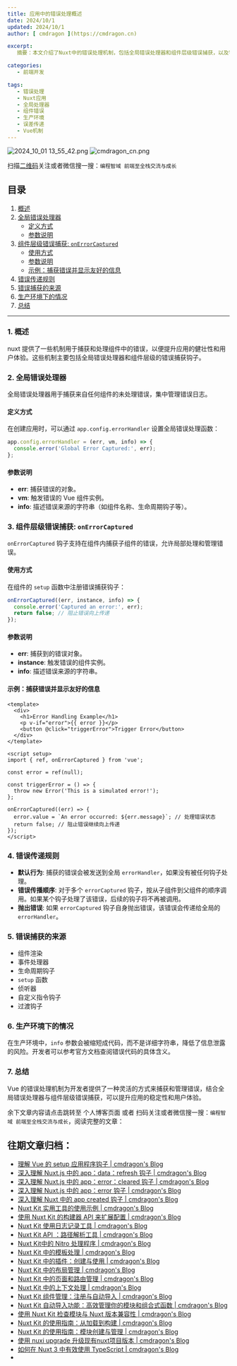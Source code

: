 ```yaml
---
title: 应用中的错误处理概述
date: 2024/10/1
updated: 2024/10/1
author: [ cmdragon ](https://cmdragon.cn)

excerpt:
   摘要：本文介绍了Nuxt中的错误处理机制，包括全局错误处理器和组件层级错误捕获，以及错误传递规则和生产环境下的处理方式

categories:
   - 前端开发

tags:
   - 错误处理
   - Nuxt应用
   - 全局处理器
   - 组件错误
   - 生产环境
   - 误差传递
   - Vue机制
---
```


<img src="https://static.cmdragon.cn/blog/images/2024_10_01 13_55_42.png@blog" title="2024_10_01 13_55_42.png" alt="2024_10_01 13_55_42.png"/>

<img src="https://static.cmdragon.cn/blog/images/cmdragon_cn.png" title="cmdragon_cn.png" alt="cmdragon_cn.png"/>


扫描[二维码](https://static.cmdragon.cn/blog/images/cmdragon_cn.png)关注或者微信搜一搜：`编程智域 前端至全栈交流与成长`



## 目录

1. [概述](#1-概述)
2. [全局错误处理器](#2-全球错误处理器)
   - [定义方式](#定义方式)
   - [参数说明](#参数说明)
3. [组件层级错误捕获: `onErrorCaptured`](#3-组件层级错误捕获-onerrorcaptured)
   - [使用方式](#使用方式)
   - [参数说明](#参数说明-1)
   - [示例：捕获错误并显示友好的信息](#示例捕获错误并显示友好的信息)
4. [错误传递规则](#4-错误传递规则)
5. [错误捕获的来源](#5-错误捕获的来源)
6. [生产环境下的情况](#6-生产环境下的情况)
7. [总结](#7-总结)

---

### 1. 概述

nuxt 提供了一些机制用于捕获和处理组件中的错误，以便提升应用的健壮性和用户体验。这些机制主要包括全局错误处理器和组件层级的错误捕获钩子。

### 2. 全局错误处理器

全局错误处理器用于捕获来自任何组件的未处理错误，集中管理错误日志。

#### 定义方式

在创建应用时，可以通过 `app.config.errorHandler` 设置全局错误处理函数：

```javascript
app.config.errorHandler = (err, vm, info) => {
  console.error('Global Error Captured:', err);
};
```

#### 参数说明

- **err**: 捕获错误的对象。
- **vm**: 触发错误的 Vue 组件实例。
- **info**: 描述错误来源的字符串（如组件名称、生命周期钩子等）。

### 3. 组件层级错误捕获: `onErrorCaptured`

`onErrorCaptured` 钩子支持在组件内捕获子组件的错误，允许局部处理和管理错误。

#### 使用方式

在组件的 `setup` 函数中注册错误捕获钩子：

```javascript
onErrorCaptured((err, instance, info) => {
  console.error('Captured an error:', err);
  return false; // 阻止错误向上传递
});
```

#### 参数说明

- **err**: 捕获到的错误对象。
- **instance**: 触发错误的组件实例。
- **info**: 描述错误来源的字符串。

#### 示例：捕获错误并显示友好的信息

```vue
<template>
  <div>
    <h1>Error Handling Example</h1>
    <p v-if="error">{{ error }}</p>
    <button @click="triggerError">Trigger Error</button>
  </div>
</template>

<script setup>
import { ref, onErrorCaptured } from 'vue';

const error = ref(null);

const triggerError = () => {
  throw new Error('This is a simulated error!');
};

onErrorCaptured((err) => {
  error.value = `An error occurred: ${err.message}`; // 处理错误状态
  return false; // 阻止错误继续向上传递
});
</script>
```

### 4. 错误传递规则

- **默认行为**: 捕获的错误会被发送到全局 `errorHandler`，如果没有被任何钩子处理。
- **错误传播顺序**: 对于多个 `errorCaptured` 钩子，按从子组件到父组件的顺序调用。如果某个钩子处理了该错误，后续的钩子将不再被调用。
- **抛出错误**: 如果 `errorCaptured` 钩子自身抛出错误，该错误会传递给全局的 `errorHandler`。

### 5. 错误捕获的来源

- 组件渲染
- 事件处理器
- 生命周期钩子
- `setup` 函数
- 侦听器
- 自定义指令钩子
- 过渡钩子

### 6. 生产环境下的情况

在生产环境中，`info` 参数会被缩短成代码，而不是详细字符串，降低了信息泄露的风险。开发者可以参考官方文档查阅错误代码的具体含义。

### 7. 总结

Vue 的错误处理机制为开发者提供了一种灵活的方式来捕获和管理错误，结合全局错误处理器与组件层级错误捕获，可以提升应用的稳定性和用户体验。


余下文章内容请点击跳转至 个人博客页面 或者 扫码关注或者微信搜一搜：`编程智域 前端至全栈交流与成长`，阅读完整的文章：

## 往期文章归档：

- [理解 Vue 的 setup 应用程序钩子 | cmdragon's Blog](https://blog.cmdragon.cn/posts/405db1302a23/)
- [深入理解 Nuxt.js 中的 app：data：refresh 钩子 | cmdragon's Blog](https://blog.cmdragon.cn/posts/6f0c4f34bc45/)
- [深入理解 Nuxt.js 中的 app：error：cleared 钩子 | cmdragon's Blog](https://blog.cmdragon.cn/posts/732d62232fb8/)
- [深入理解 Nuxt.js 中的 app：error 钩子 | cmdragon's Blog](https://blog.cmdragon.cn/posts/cb83a085e7a4/)
- [深入理解 Nuxt 中的 app created 钩子 | cmdragon's Blog](https://blog.cmdragon.cn/posts/188ad06ef45a/)
- [Nuxt Kit 实用工具的使用示例 | cmdragon's Blog](https://blog.cmdragon.cn/posts/a66da411afd2/)
- [使用 Nuxt Kit 的构建器 API 来扩展配置 | cmdragon's Blog](https://blog.cmdragon.cn/posts/f6e87c3cf111/)
- [Nuxt Kit 使用日志记录工具 | cmdragon's Blog](https://blog.cmdragon.cn/posts/37ad5a680e7d/)
- [Nuxt Kit API ：路径解析工具 | cmdragon's Blog](https://blog.cmdragon.cn/posts/441492dbf6ae/)
- [Nuxt Kit中的 Nitro 处理程序 | cmdragon's Blog](https://blog.cmdragon.cn/posts/2bd1fe409aca/)
- [Nuxt Kit 中的模板处理 | cmdragon's Blog](https://blog.cmdragon.cn/posts/4cf144d7b562/)
- [Nuxt Kit 中的插件：创建与使用 | cmdragon's Blog](https://blog.cmdragon.cn/posts/080baafc9cf0/)
- [Nuxt Kit 中的布局管理 | cmdragon's Blog](https://blog.cmdragon.cn/posts/1c99e3fc4fb0/)
- [Nuxt Kit 中的页面和路由管理 | cmdragon's Blog](https://blog.cmdragon.cn/posts/85c68e006ffc/)
- [Nuxt Kit 中的上下文处理 | cmdragon's Blog](https://blog.cmdragon.cn/posts/83b074b7a330/)
- [Nuxt Kit 组件管理：注册与自动导入 | cmdragon's Blog](https://blog.cmdragon.cn/posts/1097e357ea9a/)
- [Nuxt Kit 自动导入功能：高效管理你的模块和组合式函数 | cmdragon's Blog](https://blog.cmdragon.cn/posts/54548c5422db/)
- [使用 Nuxt Kit 检查模块与 Nuxt 版本兼容性 | cmdragon's Blog](https://blog.cmdragon.cn/posts/7739f2e3f502/)
- [Nuxt Kit 的使用指南：从加载到构建 | cmdragon's Blog](https://blog.cmdragon.cn/posts/89214487bbdc/)
- [Nuxt Kit 的使用指南：模块创建与管理 | cmdragon's Blog](https://blog.cmdragon.cn/posts/4dc052ff586b/)
- [使用 nuxi upgrade 升级现有nuxt项目版本 | cmdragon's Blog](https://blog.cmdragon.cn/posts/07ce67a781de/)
- [如何在 Nuxt 3 中有效使用 TypeScript | cmdragon's Blog](https://blog.cmdragon.cn/posts/cd079a58ef40/)
-


